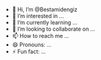 - 👋 Hi, I’m @Bestamidengiz
- 👀 I’m interested in ...
- 🌱 I’m currently learning ...
- 💞️ I’m looking to collaborate on ...
- 📫 How to reach me ...
- 😄 Pronouns: ...
- ⚡ Fun fact: ...

<!---
Bestamidengiz/Bestamidengiz is a ✨ special ✨ repository because its `README.md` (this file) appears on your GitHub profile.
You can click the Preview link to take a look at your changes.
--->
